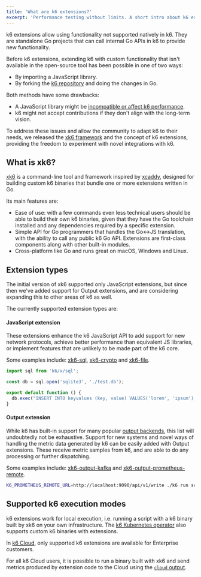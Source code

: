 ```yaml
---
title: 'What are k6 extensions?'
excerpt: 'Performance testing without limits. A short intro about k6 extensions and when to use them.'
---
```


k6 extensions allow using functionality not supported natively in k6. They are standalone Go projects that can call internal Go APIs in k6 to provide new functionality.

Before k6 extensions, extending k6 with custom functionality that isn't available in the
open-source tool has been possible in one of two ways:

- By importing a JavaScript library. 
- By forking the [k6 repository](https://github.com/k6io/k6) and doing the changes in Go.

Both methods have some drawbacks: 

- A JavaScript library might be [incompatible or affect k6 performance](/using-k6/modules/#bundling-node-modules).
- k6 might not accept contributions if they don't align with the long-term vision. 

To address these issues and allow the community to adapt k6 to their needs, we released the [xk6 framework](https://github.com/grafana/xk6) and the concept of k6 extensions, providing the freedom to experiment with novel integrations with k6.


## What is xk6?

[xk6](https://github.com/grafana/xk6) is a command-line tool and framework inspired by
[xcaddy](https://github.com/caddyserver/xcaddy), designed for building custom k6
binaries that bundle one or more extensions written in Go.

Its main features are:

- Ease of use: with a few commands even less technical users should be able to build
  their own k6 binaries, given that they have the Go toolchain installed and any
  dependencies required by a specific extension.
- Simple API for Go programmers that handles the Go<->JS translation, with the
  ability to call any public k6 Go API. Extensions are first-class components along
  with other built-in modules.
- Cross-platform like Go and runs great on macOS, Windows and Linux.


## Extension types

The initial version of xk6 supported only JavaScript extensions, but since then we've
added support for Output extensions, and are considering expanding this to other
areas of k6 as well.

The currently supported extension types are:

#### JavaScript extension

These extensions enhance the k6 JavaScript API to add support for new network
protocols, achieve better performance than equivalent JS libraries, or implement
features that are unlikely to be made part of the k6 core.

Some examples include: [xk6-sql](https://github.com/grafana/xk6-sql),
[xk6-crypto](https://github.com/szkiba/xk6-crypto) and [xk6-file](https://github.com/avitalique/xk6-file).

```javascript
import sql from 'k6/x/sql';

const db = sql.open('sqlite3', './test.db');

export default function () {
  db.exec("INSERT INTO keyvalues (key, value) VALUES('lorem', 'ipsum');");
}
```


#### Output extension

While k6 has built-in support for many popular [output
backends](/docs/getting-started/results-output/), this list will undoubtedly not be
exhaustive. Support for new systems and novel ways of handling the metric data
generated by k6 can be easily added with Output extensions. These receive metric
samples from k6, and are able to do any processing or further dispatching.

Some examples include: [xk6-output-kafka](https://github.com/grafana/xk6-output-kafka)
and [xk6-output-prometheus-remote](https://github.com/grafana/xk6-output-prometheus-remote).

```bash
K6_PROMETHEUS_REMOTE_URL=http://localhost:9090/api/v1/write ./k6 run script.js -o output-prometheus-remote
```

## Supported k6 execution modes

k6 extensions work for local execution, i.e. running a
script with a k6 binary built by xk6 on your own infrastructure. The [k6 Kubernetes operator](https://github.com/grafana/k6-operator#using-extensions) also supports custom k6 binaries with extensions.

In [k6 Cloud](/cloud/), only supported k6 extensions are available for Enterprise customers. 

For all k6 Cloud users, it is possible to run a binary built with xk6 and send metrics produced by extension code to the Cloud using the [`cloud` output](/results-visualization/cloud/).